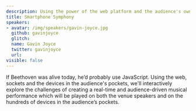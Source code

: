 ```yaml
---
description: Using the power of the web platform and the audience's own devices, Gavin will create a real-time, audience-driven musical performance.
title: Smartphone Symphony
speakers:
- avatar: /img/speakers/gavin-joyce.jpg
  github: gavinjoyce
  glitch:
  name: Gavin Joyce
  twitter: gavinjoyce
  url:
visible: false
---
```


If Beethoven was alive today, he’d probably use JavaScript. Using the web, sockets and the devices in the audience's pockets, we'll interactively explore the challenges of creating a real-time and audience-driven musical performance which will be played on both the venue speakers and on the hundreds of devices in the audience’s pockets.
